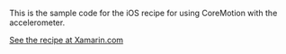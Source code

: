 This is the sample code for the iOS recipe for using CoreMotion with the accelerometer.

[See the recipe at Xamarin.com](http://developer.xamarin.com/recipes/ios/input/accelerometer/use_coremotion_with_accelerometer/)
